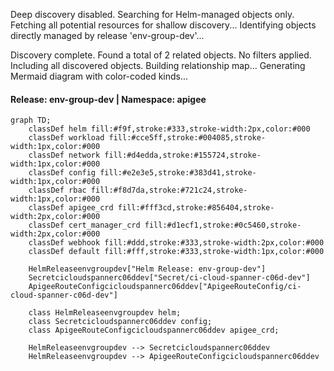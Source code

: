 Deep discovery disabled. Searching for Helm-managed objects only.
Fetching all potential resources for shallow discovery...
Identifying objects directly managed by release 'env-group-dev'...

Discovery complete. Found a total of 2 related objects.
No filters applied. Including all discovered objects.
Building relationship map...
Generating Mermaid diagram with color-coded kinds...

#### Release: env-group-dev | Namespace: apigee
```mermaid
graph TD;
    classDef helm fill:#f9f,stroke:#333,stroke-width:2px,color:#000
    classDef workload fill:#cce5ff,stroke:#004085,stroke-width:1px,color:#000
    classDef network fill:#d4edda,stroke:#155724,stroke-width:1px,color:#000
    classDef config fill:#e2e3e5,stroke:#383d41,stroke-width:1px,color:#000
    classDef rbac fill:#f8d7da,stroke:#721c24,stroke-width:1px,color:#000
    classDef apigee_crd fill:#fff3cd,stroke:#856404,stroke-width:2px,color:#000
    classDef cert_manager_crd fill:#d1ecf1,stroke:#0c5460,stroke-width:2px,color:#000
    classDef webhook fill:#ddd,stroke:#333,stroke-width:2px,color:#000
    classDef default fill:#fff,stroke:#333,stroke-width:1px,color:#000

    HelmReleaseenvgroupdev["Helm Release: env-group-dev"]
    Secretcicloudspannerc06ddev["Secret/ci-cloud-spanner-c06d-dev"]
    ApigeeRouteConfigcicloudspannerc06ddev["ApigeeRouteConfig/ci-cloud-spanner-c06d-dev"]

    class HelmReleaseenvgroupdev helm;
    class Secretcicloudspannerc06ddev config;
    class ApigeeRouteConfigcicloudspannerc06ddev apigee_crd;

    HelmReleaseenvgroupdev --> Secretcicloudspannerc06ddev
    HelmReleaseenvgroupdev --> ApigeeRouteConfigcicloudspannerc06ddev
```
